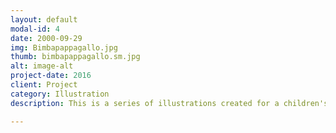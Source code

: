 ```yaml
---
layout: default
modal-id: 4
date: 2000-09-29
img: Bimbapappagallo.jpg
thumb: bimbapappagallo.sm.jpg
alt: image-alt
project-date: 2016
client: Project
category: Illustration
description: This is a series of illustrations created for a children's book project. Watecolour and ink on paper.

---
```


